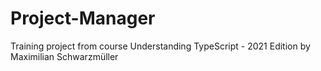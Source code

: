 # Project-Manager
Training project from course Understanding TypeScript - 2021 Edition by Maximilian Schwarzmüller
